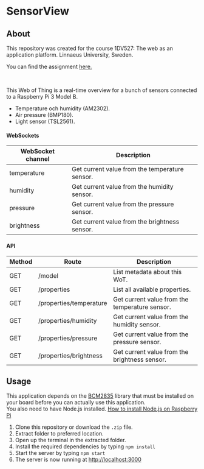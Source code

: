 # SensorView
## About

This repository was created for the course 1DV527: The web as an application platform.
Linnaeus University, Sweden.

You can find the assignment [here.](https://coursepress.lnu.se/kurs/the-web-as-an-application-platform/examination-3)

&nbsp;

This Web of Thing is a real-time overview for a bunch of sensors connected to a Raspberry Pi 3 Model B.

- Temperature och humidity (AM2302).
- Air pressure (BMP180).
- Light sensor (TSL2561).

#### WebSockets  
| WebSocket channel | Description                                    |
|-------------------|------------------------------------------------|
| temperature       | Get current value from the temperature sensor. |
| humidity          | Get current value from the humidity sensor.    |
| pressure          | Get current value from the pressure sensor.    |
| brightness        | Get current value from the brightness sensor.  |

#### API
| Method | Route                   | Description                                    |
|--------|-------------------------|------------------------------------------------|
| GET    | /model                  | List metadata about this WoT.                  |
| GET    | /properties             | List all available properties.                 |
| GET    | /properties/temperature | Get current value from the temperature sensor. |
| GET    | /properties/humidity    | Get current value from the humidity sensor.    |
| GET    | /properties/pressure    | Get current value from the pressure sensor.    |
| GET    | /properties/brightness  | Get current value from the brightness sensor.  |

## Usage

This application depends on the [BCM2835](http://www.airspayce.com/mikem/bcm2835/) library that must be installed on your board before you can actually use this application.  
You also need to have Node.js installed. [How to install Node.js on Raspberry Pi](https://github.com/cncjs/cncjs/wiki/Setup-Guide:-Raspberry-Pi-%7C-Install-Node.js-Manually)

1. Clone this repository or download the `.zip` file.
2. Extract folder to preferred location.
3. Open up the terminal in the extracted folder.
4. Install the required dependencies by typing `npm install`
5. Start the server by typing `npm start`
6. The server is now running at [http://localhost:3000](http://localhost:3000)
